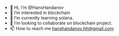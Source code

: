 - 👋 Hi, I’m @HansHandanov
- 👀 I’m interested in blockchain
- 🌱 I’m currently learning solana.
- 💞️ I’m looking to collaborate on blockchain project.
- 📫 How to reach me hanshandanov.hh@gmail.com

<!---
HansHandanov/HansHandanov is a ✨ special ✨ repository because its `README.md` (this file) appears on your GitHub profile.
You can click the Preview link to take a look at your changes.
--->
